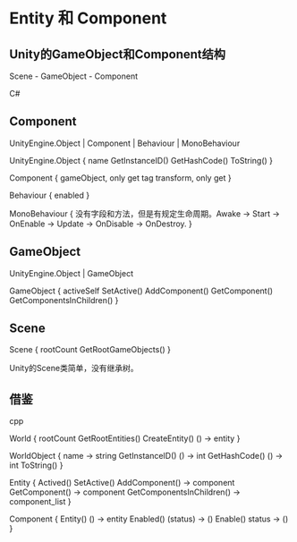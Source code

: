 # Entity 和 Component


## Unity的GameObject和Component结构

Scene - GameObject - Component

C#

## Component

UnityEngine.Object
        |
    Component
        |
    Behaviour
        |
   MonoBehaviour

UnityEngine.Object
{
    name
    GetInstanceID()
    GetHashCode()
    ToString()
}

Component
{
    gameObject, only get
    tag
    transform, only get
}

Behaviour
{
    enabled
}

MonoBehaviour
{
    没有字段和方法，但是有规定生命周期。Awake -> Start -> OnEnable -> Update -> OnDisable -> OnDestroy.
}


## GameObject

UnityEngine.Object
        |
    GameObject

GameObject
{
    activeSelf
    SetActive()
    AddComponent()
    GetComponent()
    GetComponentsInChildren()
}


## Scene

Scene
{
    rootCount
    GetRootGameObjects()
}

Unity的Scene类简单，没有继承树。


## 借鉴

cpp

World
{
    rootCount
    GetRootEntities()
    CreateEntity()  () -> entity
}

WorldObject
{
    name -> string
    GetInstanceID()  () -> int
    GetHashCode()  () -> int
    ToString()
}

Entity
{
    Actived()
    SetActive()
    AddComponent()  <type> -> component
    GetComponent()  <type> -> component
    GetComponentsInChildren()  <type> -> component_list
}

Component
{
    Entity()  () -> entity
    Enabled()  (status) -> ()
    Enable()  status -> ()
}